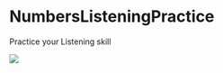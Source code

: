 # NumbersListeningPractice
Practice your Listening skill

![](https://github.com/ilyayunkin/NumbersListeningPractice/blob/master/screenshots/1.png)
